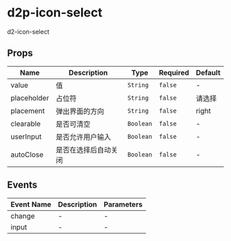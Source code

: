 # d2p-icon-select

d2-icon-select

## Props

<!-- @vuese:d2p-icon-select:props:start -->
|Name|Description|Type|Required|Default|
|---|---|---|---|---|
|value|值|`String`|`false`|-|
|placeholder|占位符|`String`|`false`|请选择|
|placement|弹出界面的方向|`String`|`false`|right|
|clearable|是否可清空|`Boolean`|`false`|-|
|userInput|是否允许用户输入|`Boolean`|`false`|-|
|autoClose|是否在选择后自动关闭|`Boolean`|`false`|-|

<!-- @vuese:d2p-icon-select:props:end -->


## Events

<!-- @vuese:d2p-icon-select:events:start -->
|Event Name|Description|Parameters|
|---|---|---|
|change|-|-|
|input|-|-|

<!-- @vuese:d2p-icon-select:events:end -->


